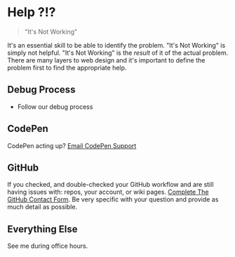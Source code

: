 # Help ?!?

> "It's Not Working"

It's an essential skill to be able to identify the problem.  "It's Not Working" is simply not helpful. "It's Not Working" is the _result_ of it of the actual problem. There are many layers to web design and it's important to define the problem first to find the appropriate help. 

## Debug Process
* Follow our debug process

## CodePen
CodePen acting up? [Email CodePen Support](http://codepen.io/support/)

## GitHub
If you checked, and double-checked your GitHub workflow and are still having issues with: repos, your account, or wiki pages. [Complete The GitHub Contact Form](https://github.com/contact). Be very specific with your question and provide as much detail as possible. 

## Everything Else
See me during office hours. 